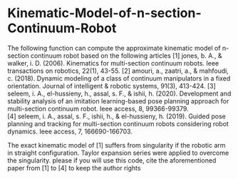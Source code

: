 # Kinematic-Model-of-n-section-Continuum-Robot

The following function can compute the approximate kinematic model of n-section continuum robot based on the following articles 
[1] jones, b. A., & walker, i. D. (2006). Kinematics for multi-section continuum robots. Ieee transactions on robotics, 22(1), 43-55. 
[2] amouri, a., zaatri, a., & mahfoudi, c. (2018). Dynamic modeling of a class of continuum manipulators in a fixed orientation. Journal of intelligent & robotic systems, 91(3), 413-424. 
[3] seleem, i. A., el-hussieny, h., assal, s. F., & ishii, h. (2020). Development and stability analysis of an imitation learning-based pose planning approach for multi-section continuum robot. Ieee access, 8, 99366-99379.  
[4] seleem, i. A., assal, s. F., ishii, h., & el-hussieny, h. (2019). Guided pose planning and tracking for multi-section continuum robots considering robot dynamics. Ieee access, 7, 166690-166703.   

The exact kinematic model of [1] suffers from singularity if the robotic arm in straight configuration. Taylor expansion series were applied to overcome the singularity.
please if you will use this code, cite the aforementioned paper from [1] to [4] to keep the author rights
